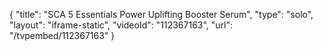 {
    "title": "SCA 5 Essentials Power Uplifting Booster Serum",
    "type": "solo",
    "layout": "iframe-static",
    "videoId": "112367163",
    "url": "\/tvpembed\/112367163"
}